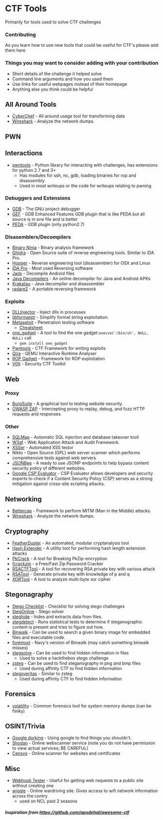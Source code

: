 # CTF Tools
Primarily for tools used to solve CTF challenges

### Contributing

As you learn how to use new tools that could be useful for CTF's please add them here

### Things you may want to consider adding with your contribution
* Short details of the challenge it helped solve
* Command line arguments and how you used them
* Use links for useful webpages instead of their homepage
* Anything else you think could be helpful

## All Around Tools
- [CyberChef](https://gchq.github.io/CyberChef/) - All around usage tool for transforming data
- [Wireshark](https://www.wireshark.org/) - Analyze the network dumps.

## PWN
## Interactions
- [pwntools](http://docs.pwntools.com/en/stable/) - Python library for interacting with challenges, has extensions for python 2.7 and 3+
    - Has modules for ssh, nc, gdb, loading binaries for rop and disassembly
    - Used in most writeups or the code for writeups relating to pwning
### Debuggers and Extensions
- [GDB](https://www.gnu.org/software/gdb/) - The GNU project debugger
- [GEF](https://gef.readthedocs.io/en/master/) - GDB Enhanced Features GDB plugin that is like PEDA but all source is in one file and is better
- [PEDA](https://github.com/longld/peda) - GDB plugin (only python2.7)

### Disasemblers/Decompilers
- [Binary Ninja](https://binary.ninja/) - Binary analysis framework
- [Ghidra](https://ghidra-sre.org/) - Open Source suite of reverse engineering tools.  Similar to IDA Pro.
- [Hopper](http://www.hopperapp.com/) - Reverse engineering tool (disassembler) for OSX and Linux
- [IDA Pro](https://www.hex-rays.com/products/ida/) - Most used Reversing software
- [Jadx](https://github.com/skylot/jadx) - Decompile Android files
- [Java Decompilers](http://www.javadecompilers.com) - An online decompiler for Java and Android APKs
- [Krakatau](https://github.com/Storyyeller/Krakatau) - Java decompiler and disassembler
- [radare2](https://github.com/radare/radare2) - A portable reversing framework

### Exploits
- [DLLInjector](https://github.com/OpenSecurityResearch/dllinjector) - Inject dlls in processes
- [libformatstr](https://github.com/hellman/libformatstr) - Simplify format string exploitation.
- [Metasploit](http://www.metasploit.com/) - Penetration testing software
  - [Cheatsheet](https://www.comparitech.com/net-admin/metasploit-cheat-sheet/)
- [one_gadget](https://github.com/david942j/one_gadget) -  A tool to find the one gadget `execve('/bin/sh', NULL, NULL)` call
  - `gem install one_gadget`
- [Pwntools](https://github.com/Gallopsled/pwntools) - CTF Framework for writing exploits
- [Qira](https://github.com/BinaryAnalysisPlatform/qira) - QEMU Interactive Runtime Analyser
- [ROP Gadget](https://github.com/JonathanSalwan/ROPgadget) - Framework for ROP exploitation
- [V0lt](https://github.com/P1kachu/v0lt) - Security CTF Toolkit

## Web
### Proxy
- [BurpSuite]() - A graphical tool to testing website security. 
- [OWASP ZAP](https://www.owasp.org/index.php/Projects/OWASP_Zed_Attack_Proxy_Project) - Intercepting proxy to replay, debug, and fuzz HTTP requests and responses

### Other
- [SQLMap](https://github.com/sqlmapproject/sqlmap) - Automatic SQL injection and database takeover tooli
- [W3af](https://github.com/andresriancho/w3af) -  Web Application Attack and Audit Framework.
- [XSSer](http://xsser.sourceforge.net/) - Automated XSS testor
- Nikto - Open Source (GPL) web server scanner which performs comprehensive tests against web servers
- [JSONBee](https://github.com/zigoo0/JSONBee) - A ready to use JSONP endpoints to help bypass content security policy of different websites.
- [Google CSP Evaluator](https://csp-evaluator.withgoogle.com) - CSP Evaluator allows developers and security experts to check if a Content Security Policy (CSP) serves as a strong mitigation against cross-site scripting attacks.

## Networking
- [Bettercap](https://github.com/bettercap/bettercap) - Framework to perform MITM (Man in the Middle) attacks.
- [Wireshark](https://www.wireshark.org/) - Analyze the network dumps.

## Cryptography
- [FeatherDuster](https://github.com/nccgroup/featherduster) - An automated, modular cryptanalysis tool
- [Hash Extender](https://github.com/iagox86/hash_extender) - A utility tool for performing hash length extension attacks
- [PkCrack](https://www.unix-ag.uni-kl.de/~conrad/krypto/pkcrack.html) - A tool for Breaking PkZip-encryption
- [fcrackzip](http://manpages.ubuntu.com/manpages/trusty/man1/fcrackzip.1.html) - a Free/Fast Zip Password Cracker
- [RSACTFTool](https://github.com/Ganapati/RsaCtfTool) - A tool for recovering RSA private key with various attack
- [RSATool](https://github.com/ius/rsatool) - Generate private key with knowledge of p and q
- [XORTool](https://github.com/hellman/xortool) - A tool to analyze multi-byte xor cipher

## Stegonagraphy
- [Stego Checklist](https://georgeom.net/StegOnline/checklist) - Checklist for solving stego challenges
- [StegOnline](https://georgeom.net/StegOnline/upload) - Stego solver
- [steghide](https://github.com/StefanoDeVuono/steghide) - hides and extracts data from files.
- [stegdetect](https://linux.die.net/man/1/stegdetect) - Runs statistical tests to determine if steganographic content is present and tries to figure out how.
- [Binwalk](https://github.com/ReFirmLabs/binwalk) - Can be used to search a given binary image for embedded files and executable code.
- [foremost](https://tools.kali.org/forensics/foremost) - Navy's version of Binwalk (may catch something binwalk misses)
- [stegsolve](https://github.com/zardus/ctf-tools/tree/master/stegsolve) - Can be used to find hidden information in files
    - Used to solve a hackthebox stego challenge
- [zsteg](https://github.com/zed-0xff/zsteg) - Can be used to find steganography in png and bmp files
    - Used during affinity CTF to find hidden information
- [stegoveritas](https://github.com/bannsec/stegoVeritas) - Similar to zsteg
    - Used during affinity CTF to find hidden information

## Forensics
- [volatility](https://github.com/volatilityfoundation/volatility) - Common forensics tool for system memory dumps (can be finiky)

## OSINT/Trivia
- [Google dorking](https://securitytrails.com/blog/google-hacking-techniques) - Using google to find things you shouldn't.
- [Shodan](https://www.shodan.io/) - Online webscanner service (note you do not have permission to view actual services; BE CAREFUL)
- [Censys](https://censys.io/) - Online scanner for websites and certificates

## Misc
- [Webhook Tester](https://webhook.site) - Useful for getting web requests to a public site without creating one
- [wiggle](https://wigle.net/) - Online wardriving site. Gives access to wifi network information across the contry
    - used on NCL past 2 seasons



##### Inspiration from https://github.com/apsdehal/awesome-ctf
